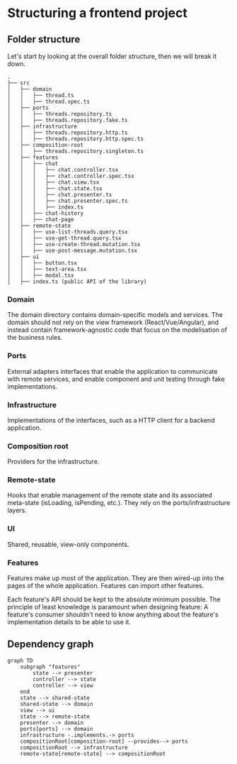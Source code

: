 # Structuring a frontend project

## Folder structure

Let's start by looking at the overall folder structure, then we will break it down.

```
.
├── src
│   ├── domain
│   │   ├── thread.ts
│   │   ├── thread.spec.ts
│   ├── ports
│   │   ├── threads.repository.ts
│   │   ├── threads.repository.fake.ts
│   ├── infrastructure
│   │   ├── threads.repository.http.ts
│   │   ├── threads.repository.http.spec.ts
│   ├── composition-root
│   │   ├── threads.repository.singleton.ts
│   ├── features
│   │   ├── chat
│   │   │   ├── chat.controller.tsx
│   │   │   ├── chat.controller.spec.tsx
│   │   │   ├── chat.view.tsx
│   │   │   ├── chat.state.tsx
│   │   │   ├── chat.presenter.ts
│   │   │   ├── chat.presenter.spec.ts
│   │   │   ├── index.ts
│   │   ├── chat-history
│   │   ├── chat-page
│   ├── remote-state
│   │   ├── use-list-threads.query.tsx
│   │   ├── use-get-thread.query.tsx
│   │   ├── use-create-thread.mutation.tsx
│   │   ├── use-post-message.mutation.tsx
│   ├── ui
│   │   ├── button.tsx
│   │   ├── text-area.tsx
│   │   ├── modal.tsx
│   ├── index.ts (public API of the library)
```

### Domain

The domain directory contains domain-specific models and services. 
The domain should not rely on the view framework (React/Vue/Angular), and instead contain framework-agnostic code
that focus on the modelisation of the business rules.

### Ports

External adapters interfaces that enable the application to communicate with remote services, and enable component
and unit testing through fake implementations.

### Infrastructure

Implementations of the interfaces, such as a HTTP client for a backend application.

### Composition root

Providers for the infrastructure.

### Remote-state

Hooks that enable management of the remote state and its associated meta-state (isLoading, isPending, etc.). 
They rely on the ports/infrastructure layers.

### UI

Shared, reusable, view-only components.

### Features

Features make up most of the application. They are then wired-up into the pages of the whole application. Features can 
import other features.

Each feature's API should be kept to the absolute minimum possible. The principle of least knowledge is paramount when
designing feature: A feature's consumer shouldn't need to know anything about the feature's implementation details to 
be able to use it.

## Dependency graph

```mermaid
graph TD
    subgraph "features" 
        state --> presenter
        controller --> state
        controller --> view
    end
    state --> shared-state
    shared-state --> domain
    view --> ui
    state --> remote-state
    presenter --> domain
    ports[ports] --> domain
    infrastructure -.implements.-> ports
    compositionRoot[composition-root] --provides--> ports
    compositionRoot --> infrastructure
    remote-state[remote-state] --> compositionRoot
```
